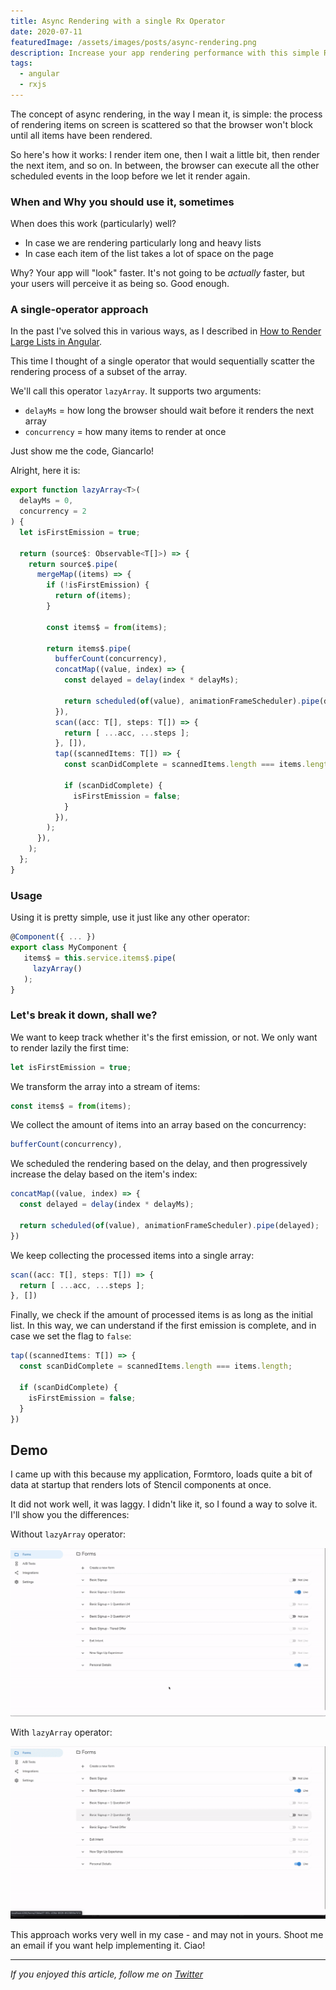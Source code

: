 ```yaml
---
title: Async Rendering with a single Rx Operator
date: 2020-07-11
featuredImage: /assets/images/posts/async-rendering.png
description: Increase your app rendering performance with this simple Rx operator
tags:
  - angular
  - rxjs
---
```


The concept of async rendering, in the way I mean it, is simple: the process of rendering items on screen is scattered so that the browser won't block until all items have been rendered.

So here's how it works: I render item one, then I wait a little bit, then render the next item, and so on. In between, the browser can execute all the other scheduled events in the loop before we let it render again.

### When and Why you should use it, sometimes

When does this work (particularly) well?

- In case we are rendering particularly long and heavy lists
- In case each item of the list takes a lot of space on the page

Why? Your app will "look" faster. It's not going to be *actually* faster, but your users will perceive it as being so. Good enough.

### A single-operator approach

In the past I've solved this in various ways, as I described in [How to Render Large Lists in Angular](https://blog.bitsrc.io/3-ways-to-render-large-lists-in-angular-9f4dcb9b65).

This time I thought of a single operator that would sequentially scatter the rendering process of a subset of the array.

We'll call this operator `lazyArray`. It supports two arguments:

- `delayMs` = how long the browser should wait before it renders the next array
- `concurrency` = how many items to render at once

Just show me the code, Giancarlo!

Alright, here it is:

```typescript
export function lazyArray<T>(
  delayMs = 0,
  concurrency = 2
) {
  let isFirstEmission = true;

  return (source$: Observable<T[]>) => {
    return source$.pipe(
      mergeMap((items) => {
        if (!isFirstEmission) {
          return of(items);
        }

        const items$ = from(items);

        return items$.pipe(
          bufferCount(concurrency),
          concatMap((value, index) => {
            const delayed = delay(index * delayMs);

            return scheduled(of(value), animationFrameScheduler).pipe(delayed);
          }),
          scan((acc: T[], steps: T[]) => {
            return [ ...acc, ...steps ];
          }, []),
          tap((scannedItems: T[]) => {
            const scanDidComplete = scannedItems.length === items.length;

            if (scanDidComplete) {
              isFirstEmission = false;
            }
          }),
        );
      }),
    );
  };
}
```

### Usage

Using it is pretty simple, use it just like any other operator:

```typescript
@Component({ ... })
export class MyComponent {
   items$ = this.service.items$.pipe(
     lazyArray()
   );
}
```

### Let's break it down, shall we?

We want to keep track whether it's the first emission, or not. We only want to render lazily the first time:

```typescript
let isFirstEmission = true;
```


We transform the array into a stream of items:

```typescript
const items$ = from(items);
```

We collect the amount of items into an array based on the concurrency:

```typescript
bufferCount(concurrency),
```

We scheduled the rendering based on the delay, and then progressively increase the delay based on the item's index:

```typescript
concatMap((value, index) => {
  const delayed = delay(index * delayMs);

  return scheduled(of(value), animationFrameScheduler).pipe(delayed);
})
```

We keep collecting the processed items into a single array:

```typescript
scan((acc: T[], steps: T[]) => {
  return [ ...acc, ...steps ];
}, [])
```

Finally, we check if the amount of processed items is as long as the initial list. In this way, we can understand if the first emission is complete, and in case we set the flag to `false`:

```typescript
tap((scannedItems: T[]) => {
  const scanDidComplete = scannedItems.length === items.length;

  if (scanDidComplete) {
    isFirstEmission = false;
  }
})
```

## Demo

I came up with this because my application, Formtoro, loads quite a bit of data at startup that renders lots of Stencil components at once.

It did not work well, it was laggy. I didn't like it, so I found a way to solve it. I'll show you the differences:

Without `lazyArray` operator:

![Without Lazy Array](/assets/images/posts/no-lazy-array.gif)


With `lazyArray` operator:

![With Lazy Array](/assets/images/posts/lazy-array.gif)

This approach works very well in my case - and may not in yours. Shoot me an email if you want help implementing it. Ciao!

***

_If you enjoyed this article, follow me on [Twitter](https://twitter.com/gc_psk)_
